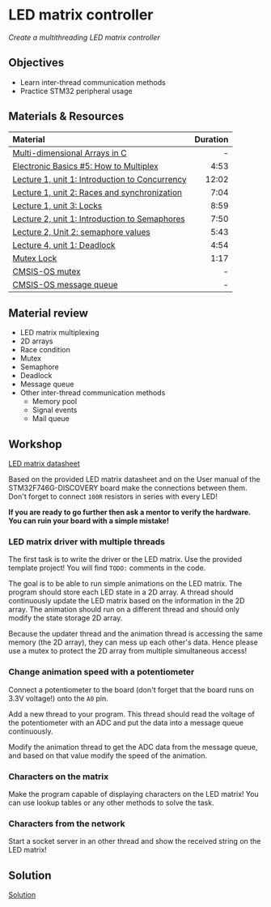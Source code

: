 # LED matrix controller
*Create a multithreading LED matrix controller*

## Objectives
- Learn inter-thread communication methods
- Practice STM32 peripheral usage

## Materials & Resources

| Material | Duration |
|:---------|---------:|
|[Multi-dimensional Arrays in C](https://www.tutorialspoint.com/cprogramming/c_multi_dimensional_arrays.htm)| - |
|[Electronic Basics #5: How to Multiplex](https://www.youtube.com/watch?v=uQMUPhyoXoE)| 4:53 |
|[Lecture 1, unit 1: Introduction to Concurrency](https://www.youtube.com/watch?v=iKtvNJQoCNw&index=3&list=PLrWfHqCHBgVJ4jPMXnv2tbB6zg5uegbc3)| 12:02 |
|[Lecture 1, unit 2: Races and synchronization](https://www.youtube.com/watch?v=Nen47rzZMZY&index=2&list=PLrWfHqCHBgVJ4jPMXnv2tbB6zg5uegbc3)| 7:04 |
|[Lecture 1, unit 3: Locks](https://www.youtube.com/watch?v=r_-w_lRndR8&index=1&list=PLrWfHqCHBgVJ4jPMXnv2tbB6zg5uegbc3)| 8:59 |
|[Lecture 2, unit 1: Introduction to Semaphores](https://www.youtube.com/watch?v=KZU4ANBoLTY&index=4&list=PLrWfHqCHBgVJ4jPMXnv2tbB6zg5uegbc3)| 7:50 |
|[Lecture 2, Unit 2: semaphore values](https://www.youtube.com/watch?v=lLJErQna3no&list=PLrWfHqCHBgVJ4jPMXnv2tbB6zg5uegbc3&index=5)| 5:43 |
|[Lecture 4, unit 1: Deadlock](https://www.youtube.com/watch?v=4qTZBrsIxMo&list=PLrWfHqCHBgVJ4jPMXnv2tbB6zg5uegbc3&index=8)| 4:54 |
|[Mutex Lock](https://www.youtube.com/watch?v=9lAuS6jsDgE)| 1:17 |
|[CMSIS-OS mutex](https://www.keil.com/pack/doc/cmsis/RTOS/html/group__CMSIS__RTOS__MutexMgmt.html)| - |
|[CMSIS-OS message queue](https://www.keil.com/pack/doc/cmsis/RTOS/html/group__CMSIS__RTOS__Message.html)| - |

## Material review
- LED matrix multiplexing
- 2D arrays
- Race condition
- Mutex
- Semaphore
- Deadlock
- Message queue
- Other inter-thread communication methods
  - Memory pool
  - Signal events
  - Mail queue

## Workshop
[LED matrix datasheet](http://www.tme.eu/hu/Document/361f1f02acd9affe00be9c253ebe9536/LMD20057AUE-101A.pdf)

Based on the provided LED matrix datasheet and on the User manual of the STM32F746G-DISCOVERY board make the connections between them. Don't forget
to connect `100R` resistors in series with every LED!

**If you are ready to go further then ask a mentor to verify the hardware.
You can ruin your board with a simple mistake!**

### LED matrix driver with multiple threads
The first task is to write the driver or the LED matrix. Use the provided
template project! You will find ``TODO:`` comments in the code.

The goal is to be able to run simple animations on the LED matrix. The program should store each LED state in a 2D array. A thread should continuously update
the LED matrix based on the information in the 2D array. The animation should
run on a different thread and should only modify the state storage 2D array.

Because the updater thread and the animation thread is accessing the same
memory (the 2D array), they can mess up each other's data. Hence please use
a mutex to protect the 2D array from multiple simultaneous access!

### Change animation speed with a potentiometer
Connect a potentiometer to the board (don't forget that the board runs on 3.3V voltage!) onto the `A0` pin.

Add a new thread to your program. This thread should read the voltage of the potentiometer with an ADC and put the data into a message queue continuously.

Modify the animation thread to get the ADC data from the message queue,
and based on that value modify the speed of the animation.

### Characters on the matrix
Make the program capable of displaying characters on the LED matrix!
You can use lookup tables or any other methods to solve the task.

### Characters from the network
Start a socket server in an other thread and show the received string on the LED matrix!

## Solution
[Solution](#)
